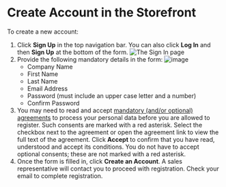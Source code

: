 <!-- begin -->

# Create Account in the Storefront

To create a new account:

1. Click **Sign Up** in the top navigation bar. You can also click **Log In** and then **Sign Up** at the bottom of the form.
   ![The Sign In page](user/img/storefront/sign_in/register_sign_in.png)
2. Provide the following mandatory details in the form:
   ![image](user/img/storefront/CreateAccForm.png)
   * Company Name
   * First Name
   * Last Name
   * Email Address
   * Password (must include an upper case letter and a number)
   * Confirm Password
3. You may need to read and accept [mandatory (and/or optional) agreements](../account/my-profile/index.md#frontstore-guide-profile-consents) to process your personal data before you are allowed to register. Such consents are marked with a red asterisk. Select the checkbox next to the agreement or open the agreement link to view the full text of the agreement. Click **Accept** to confirm that you have read, understood and accept its conditions. You do not have to accept optional consents; these are not marked with a red asterisk.
4. Once the form is filled in, click **Create an Account**. A sales representative will contact you to proceed with registration. Check your email to complete registration.

<!-- finish -->
